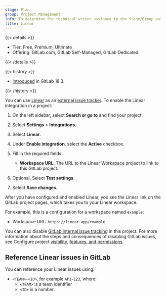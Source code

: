```yaml
---
stage: Plan
group: Project Management
info: To determine the technical writer assigned to the Stage/Group associated with this page, see https://handbook.gitlab.com/handbook/product/ux/technical-writing/#assignments
title: Linear
---
```


{{< details >}}

- Tier: Free, Premium, Ultimate
- Offering: GitLab.com, GitLab Self-Managed, GitLab Dedicated

{{< /details >}}

{{< history >}}

- [Introduced](https://gitlab.com/gitlab-org/gitlab/-/merge_requests/198297) in GitLab 18.3.

{{< /history >}}

You can use [Linear](https://linear.app/) as an
[external issue tracker](../../../integration/external-issue-tracker.md).
To enable the Linear integration in a project:

1. On the left sidebar, select **Search or go to** and find your project.
1. Select **Settings** > **Integrations**.
1. Select **Linear**.
1. Under **Enable integration**, select the **Active** checkbox.
1. Fill in the required fields:

   - **Workspace URL**: The URL to the Linear Workspace project to link to this GitLab project.

1. Optional. Select **Test settings**.
1. Select **Save changes**.

After you have configured and enabled Linear, you see the Linear link on the GitLab project pages,
which takes you to your Linear workspace.

For example, this is a configuration for a workspace named `example`:

- Workspace URL: `https://linear.app/example`

You can also disable [GitLab internal issue tracking](../issues/_index.md) in this project.
For more information about the steps and consequences of disabling GitLab issues, see
Configure project [visibility](../../public_access.md#change-project-visibility), [features, and permissions](../settings/_index.md#configure-project-features-and-permissions).

## Reference Linear issues in GitLab

You can reference your Linear issues using:

- `<TEAM>-<ID>`, for example `API-123`, where:
  - `<TEAM>` is a team identifier
  - `<ID>` is a number.
